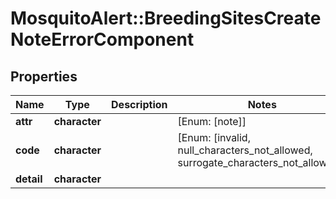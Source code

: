 # MosquitoAlert::BreedingSitesCreateNoteErrorComponent


## Properties
Name | Type | Description | Notes
------------ | ------------- | ------------- | -------------
**attr** | **character** |  | [Enum: [note]] 
**code** | **character** |  | [Enum: [invalid, null_characters_not_allowed, surrogate_characters_not_allowed]] 
**detail** | **character** |  | 



